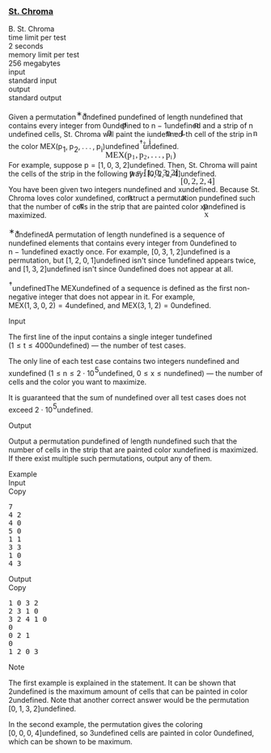 <h3><a href="https://codeforces.com/contest/2106/problem/B" target="_blank" rel="noopener noreferrer">St. Chroma</a></h3>
<div class="header"><div class="title">B. St. Chroma</div><div class="time-limit"><div class="property-title">time limit per test</div>2 seconds</div><div class="memory-limit"><div class="property-title">memory limit per test</div>256 megabytes</div><div class="input-file input-standard"><div class="property-title">input</div>standard input</div><div class="output-file output-standard"><div class="property-title">output</div>standard output</div></div><div><p>Given a permutation<span class="MathJax_Preview" style="color: inherit;"><span class="MJXp-math" id="MJXp-Span-1"><span class="MJXp-msubsup" id="MJXp-Span-2"><span class="MJXp-mi" id="MJXp-Span-3" style="margin-right: 0.05em;"></span><span class="MJXp-mrow MJXp-script" id="MJXp-Span-4" style="vertical-align: 0.5em;"><span class="MJXp-mtext" id="MJXp-Span-5">∗</span></span></span></span></span><span class="MathJax MathJax_Processed" id="MathJax-Element-1-Frame" tabindex="0" style=""><nobr><span class="math" id="MathJax-Span-1"><span style="display: inline-block; position: relative; width: 0em; height: 0px; font-size: 122%;"><span style="position: absolute;"><span class="mrow" id="MathJax-Span-2"><span class="msubsup" id="MathJax-Span-3"><span style="display: inline-block; position: relative; width: 0.413em; height: 0px;"><span style="position: absolute; clip: rect(3.809em, 1000em, 4.16em, -999.997em); top: -3.978em; left: 0em;"><span class="mi" id="MathJax-Span-4"></span><span style="display: inline-block; width: 0px; height: 3.984em;"></span></span><span style="position: absolute; top: -4.33em; left: 0em;"><span class="texatom" id="MathJax-Span-5"><span class="mrow" id="MathJax-Span-6"><span class="mtext" id="MathJax-Span-7" style="font-size: 70.7%; font-family: MathJax_Main;">∗</span></span></span><span style="display: inline-block; width: 0px; height: 3.984em;"></span></span></span></span></span></span></span></span></nobr></span>undefined <span class="MathJax_Preview" style="color: inherit;"><span class="MJXp-math" id="MJXp-Span-6"><span class="MJXp-mi MJXp-italic" id="MJXp-Span-7">p</span></span></span><span class="MathJax MathJax_Processed" id="MathJax-Element-2-Frame" tabindex="0" style=""><nobr><span class="math" id="MathJax-Span-8"><span style="display: inline-block; position: relative; width: 0em; height: 0px; font-size: 122%;"><span style="position: absolute;"><span class="mrow" id="MathJax-Span-9"><span class="mi" id="MathJax-Span-10" style="font-family: MathJax_Math-italic;">p</span></span></span></span></span></nobr></span>undefined of length <span class="MathJax_Preview" style="color: inherit;"><span class="MJXp-math" id="MJXp-Span-8"><span class="MJXp-mi MJXp-italic" id="MJXp-Span-9">n</span></span></span><span class="MathJax MathJax_Processed" id="MathJax-Element-3-Frame" tabindex="0" style=""><nobr><span class="math" id="MathJax-Span-11"><span style="display: inline-block; position: relative; width: 0em; height: 0px; font-size: 122%;"><span style="position: absolute;"><span class="mrow" id="MathJax-Span-12"><span class="mi" id="MathJax-Span-13" style="font-family: MathJax_Math-italic;">n</span></span></span></span></span></nobr></span>undefined that contains every integer from <span class="MathJax_Preview" style="color: inherit;"><span class="MJXp-math" id="MJXp-Span-10"><span class="MJXp-mn" id="MJXp-Span-11">0</span></span></span><span class="MathJax MathJax_Processed" id="MathJax-Element-4-Frame" tabindex="0" style=""><nobr><span class="math" id="MathJax-Span-14"><span style="display: inline-block; position: relative; width: 0em; height: 0px; font-size: 122%;"><span style="position: absolute;"><span class="mrow" id="MathJax-Span-15"><span class="mn" id="MathJax-Span-16" style="font-family: MathJax_Main;">0</span></span></span></span></span></nobr></span>undefined to <span class="MathJax_Preview" style="color: inherit;"><span class="MJXp-math" id="MJXp-Span-12"><span class="MJXp-mi MJXp-italic" id="MJXp-Span-13">n</span><span class="MJXp-mo" id="MJXp-Span-14" style="margin-left: 0.267em; margin-right: 0.267em;">−</span><span class="MJXp-mn" id="MJXp-Span-15">1</span></span></span><span class="MathJax MathJax_Processed" id="MathJax-Element-5-Frame" tabindex="0" style=""><nobr><span class="math" id="MathJax-Span-17"><span style="display: inline-block; position: relative; width: 0em; height: 0px; font-size: 122%;"><span style="position: absolute;"><span class="mrow" id="MathJax-Span-18"><span class="mi" id="MathJax-Span-19" style="font-family: MathJax_Math-italic;">n</span><span class="mo" id="MathJax-Span-20" style="font-family: MathJax_Main; padding-left: 0.237em;">−</span><span class="mn" id="MathJax-Span-21" style="font-family: MathJax_Main; padding-left: 0.237em;">1</span></span></span></span></span></nobr></span>undefined and a strip of <span class="MathJax_Preview" style="color: inherit;"><span class="MJXp-math" id="MJXp-Span-16"><span class="MJXp-mi MJXp-italic" id="MJXp-Span-17">n</span></span></span><span class="MathJax MathJax_Processed" id="MathJax-Element-6-Frame" tabindex="0" style=""><nobr><span class="math" id="MathJax-Span-22"><span style="display: inline-block; position: relative; width: 0em; height: 0px; font-size: 122%;"><span style="position: absolute;"><span class="mrow" id="MathJax-Span-23"><span class="mi" id="MathJax-Span-24" style="font-family: MathJax_Math-italic;">n</span></span></span></span></span></nobr></span>undefined cells, St. Chroma will paint the <span class="MathJax_Preview" style="color: inherit;"><span class="MJXp-math" id="MJXp-Span-18"><span class="MJXp-mi MJXp-italic" id="MJXp-Span-19">i</span></span></span><span class="MathJax MathJax_Processed" id="MathJax-Element-7-Frame" tabindex="0" style=""><nobr><span class="math" id="MathJax-Span-25"><span style="display: inline-block; position: relative; width: 0em; height: 0px; font-size: 122%;"><span style="position: absolute;"><span class="mrow" id="MathJax-Span-26"><span class="mi" id="MathJax-Span-27" style="font-family: MathJax_Math-italic;">i</span></span></span></span></span></nobr></span>undefined-th cell of the strip in the color <span class="MathJax_Preview" style="color: inherit;"><span class="MJXp-math" id="MJXp-Span-20"><span class="MJXp-mi" id="MJXp-Span-21">MEX</span><span class="MJXp-mo" id="MJXp-Span-22" style="margin-left: 0em; margin-right: 0em;"></span><span class="MJXp-mo" id="MJXp-Span-23" style="margin-left: 0em; margin-right: 0em;">(</span><span class="MJXp-msubsup" id="MJXp-Span-24"><span class="MJXp-mi MJXp-italic" id="MJXp-Span-25" style="margin-right: 0.05em;">p</span><span class="MJXp-mn MJXp-script" id="MJXp-Span-26" style="vertical-align: -0.4em;">1</span></span><span class="MJXp-mo" id="MJXp-Span-27" style="margin-left: 0em; margin-right: 0.222em;">,</span><span class="MJXp-msubsup" id="MJXp-Span-28"><span class="MJXp-mi MJXp-italic" id="MJXp-Span-29" style="margin-right: 0.05em;">p</span><span class="MJXp-mn MJXp-script" id="MJXp-Span-30" style="vertical-align: -0.4em;">2</span></span><span class="MJXp-mo" id="MJXp-Span-31" style="margin-left: 0em; margin-right: 0.222em;">,</span><span class="MJXp-mo" id="MJXp-Span-32" style="margin-left: 0em; margin-right: 0.222em;">.</span><span class="MJXp-mo" id="MJXp-Span-33" style="margin-left: 0em; margin-right: 0.222em;">.</span><span class="MJXp-mo" id="MJXp-Span-34" style="margin-left: 0em; margin-right: 0.222em;">.</span><span class="MJXp-mo" id="MJXp-Span-35" style="margin-left: 0em; margin-right: 0.222em;">,</span><span class="MJXp-msubsup" id="MJXp-Span-36"><span class="MJXp-mi MJXp-italic" id="MJXp-Span-37" style="margin-right: 0.05em;">p</span><span class="MJXp-mi MJXp-italic MJXp-script" id="MJXp-Span-38" style="vertical-align: -0.4em;">i</span></span><span class="MJXp-mo" id="MJXp-Span-39" style="margin-left: 0em; margin-right: 0em;">)</span></span></span><span class="MathJax MathJax_Processed" id="MathJax-Element-8-Frame" tabindex="0" style=""><nobr><span class="math" id="MathJax-Span-28"><span style="display: inline-block; position: relative; width: 0em; height: 0px; font-size: 122%;"><span style="position: absolute;"><span class="mrow" id="MathJax-Span-29"><span class="mi" id="MathJax-Span-30" style="font-family: MathJax_Main;">MEX</span><span class="mo" id="MathJax-Span-31"></span><span class="mo" id="MathJax-Span-32" style="font-family: MathJax_Main;">(</span><span class="msubsup" id="MathJax-Span-33"><span style="display: inline-block; position: relative; width: 0.94em; height: 0px;"><span style="position: absolute; clip: rect(3.34em, 1000.47em, 4.335em, -999.997em); top: -3.978em; left: 0em;"><span class="mi" id="MathJax-Span-34" style="font-family: MathJax_Math-italic;">p</span><span style="display: inline-block; width: 0px; height: 3.984em;"></span></span><span style="position: absolute; top: -3.803em; left: 0.53em;"><span class="mn" id="MathJax-Span-35" style="font-size: 70.7%; font-family: MathJax_Main;">1</span><span style="display: inline-block; width: 0px; height: 3.984em;"></span></span></span></span><span class="mo" id="MathJax-Span-36" style="font-family: MathJax_Main;">,</span><span class="msubsup" id="MathJax-Span-37" style="padding-left: 0.179em;"><span style="display: inline-block; position: relative; width: 0.94em; height: 0px;"><span style="position: absolute; clip: rect(3.34em, 1000.47em, 4.335em, -999.997em); top: -3.978em; left: 0em;"><span class="mi" id="MathJax-Span-38" style="font-family: MathJax_Math-italic;">p</span><span style="display: inline-block; width: 0px; height: 3.984em;"></span></span><span style="position: absolute; top: -3.803em; left: 0.53em;"><span class="mn" id="MathJax-Span-39" style="font-size: 70.7%; font-family: MathJax_Main;">2</span><span style="display: inline-block; width: 0px; height: 3.984em;"></span></span></span></span><span class="mo" id="MathJax-Span-40" style="font-family: MathJax_Main;">,</span><span class="mo" id="MathJax-Span-41" style="font-family: MathJax_Main; padding-left: 0.179em;">.</span><span class="mo" id="MathJax-Span-42" style="font-family: MathJax_Main; padding-left: 0.179em;">.</span><span class="mo" id="MathJax-Span-43" style="font-family: MathJax_Main; padding-left: 0.179em;">.</span><span class="mo" id="MathJax-Span-44" style="font-family: MathJax_Main; padding-left: 0.179em;">,</span><span class="msubsup" id="MathJax-Span-45" style="padding-left: 0.179em;"><span style="display: inline-block; position: relative; width: 0.823em; height: 0px;"><span style="position: absolute; clip: rect(3.34em, 1000.47em, 4.335em, -999.997em); top: -3.978em; left: 0em;"><span class="mi" id="MathJax-Span-46" style="font-family: MathJax_Math-italic;">p</span><span style="display: inline-block; width: 0px; height: 3.984em;"></span></span><span style="position: absolute; top: -3.803em; left: 0.53em;"><span class="mi" id="MathJax-Span-47" style="font-size: 70.7%; font-family: MathJax_Math-italic;">i</span><span style="display: inline-block; width: 0px; height: 3.984em;"></span></span></span></span><span class="mo" id="MathJax-Span-48" style="font-family: MathJax_Main;">)</span></span></span></span></span></nobr></span>undefined<span class="MathJax_Preview" style="color: inherit;"><span class="MJXp-math" id="MJXp-Span-40"><span class="MJXp-msubsup" id="MJXp-Span-41"><span class="MJXp-mi" id="MJXp-Span-42" style="margin-right: 0.05em;"></span><span class="MJXp-mrow MJXp-script" id="MJXp-Span-43" style="vertical-align: 0.5em;"><span class="MJXp-mtext" id="MJXp-Span-44">†</span></span></span></span></span><span class="MathJax MathJax_Processed" id="MathJax-Element-9-Frame" tabindex="0" style=""><nobr><span class="math" id="MathJax-Span-49"><span style="display: inline-block; position: relative; width: 0em; height: 0px; font-size: 122%;"><span style="position: absolute;"><span class="mrow" id="MathJax-Span-50"><span class="msubsup" id="MathJax-Span-51"><span style="display: inline-block; position: relative; width: 0.413em; height: 0px;"><span style="position: absolute; clip: rect(3.809em, 1000em, 4.16em, -999.997em); top: -3.978em; left: 0em;"><span class="mi" id="MathJax-Span-52"></span><span style="display: inline-block; width: 0px; height: 3.984em;"></span></span><span style="position: absolute; top: -4.33em; left: 0em;"><span class="texatom" id="MathJax-Span-53"><span class="mrow" id="MathJax-Span-54"><span class="mtext" id="MathJax-Span-55" style="font-size: 70.7%; font-family: MathJax_Main;">†</span></span></span><span style="display: inline-block; width: 0px; height: 3.984em;"></span></span></span></span></span></span></span></span></nobr></span>undefined.</p><p>For example, suppose <span class="MathJax_Preview" style="color: inherit;"><span class="MJXp-math" id="MJXp-Span-45"><span class="MJXp-mi MJXp-italic" id="MJXp-Span-46">p</span><span class="MJXp-mo" id="MJXp-Span-47" style="margin-left: 0.333em; margin-right: 0.333em;">=</span><span class="MJXp-mo" id="MJXp-Span-48" style="margin-left: 0em; margin-right: 0em;">[</span><span class="MJXp-mn" id="MJXp-Span-49">1</span><span class="MJXp-mo" id="MJXp-Span-50" style="margin-left: 0em; margin-right: 0.222em;">,</span><span class="MJXp-mn" id="MJXp-Span-51">0</span><span class="MJXp-mo" id="MJXp-Span-52" style="margin-left: 0em; margin-right: 0.222em;">,</span><span class="MJXp-mn" id="MJXp-Span-53">3</span><span class="MJXp-mo" id="MJXp-Span-54" style="margin-left: 0em; margin-right: 0.222em;">,</span><span class="MJXp-mn" id="MJXp-Span-55">2</span><span class="MJXp-mo" id="MJXp-Span-56" style="margin-left: 0em; margin-right: 0em;">]</span></span></span><span class="MathJax MathJax_Processed" id="MathJax-Element-10-Frame" tabindex="0" style=""><nobr><span class="math" id="MathJax-Span-56"><span style="display: inline-block; position: relative; width: 0em; height: 0px; font-size: 122%;"><span style="position: absolute;"><span class="mrow" id="MathJax-Span-57"><span class="mi" id="MathJax-Span-58" style="font-family: MathJax_Math-italic;">p</span><span class="mo" id="MathJax-Span-59" style="font-family: MathJax_Main; padding-left: 0.296em;">=</span><span class="mo" id="MathJax-Span-60" style="font-family: MathJax_Main; padding-left: 0.296em;">[</span><span class="mn" id="MathJax-Span-61" style="font-family: MathJax_Main;">1</span><span class="mo" id="MathJax-Span-62" style="font-family: MathJax_Main;">,</span><span class="mn" id="MathJax-Span-63" style="font-family: MathJax_Main; padding-left: 0.179em;">0</span><span class="mo" id="MathJax-Span-64" style="font-family: MathJax_Main;">,</span><span class="mn" id="MathJax-Span-65" style="font-family: MathJax_Main; padding-left: 0.179em;">3</span><span class="mo" id="MathJax-Span-66" style="font-family: MathJax_Main;">,</span><span class="mn" id="MathJax-Span-67" style="font-family: MathJax_Main; padding-left: 0.179em;">2</span><span class="mo" id="MathJax-Span-68" style="font-family: MathJax_Main;">]</span></span></span></span></span></nobr></span>undefined. Then, St. Chroma will paint the cells of the strip in the following way: <span class="MathJax_Preview" style="color: inherit;"><span class="MJXp-math" id="MJXp-Span-57"><span class="MJXp-mo" id="MJXp-Span-58" style="margin-left: 0em; margin-right: 0em;">[</span><span class="MJXp-mn" id="MJXp-Span-59">0</span><span class="MJXp-mo" id="MJXp-Span-60" style="margin-left: 0em; margin-right: 0.222em;">,</span><span class="MJXp-mn" id="MJXp-Span-61">2</span><span class="MJXp-mo" id="MJXp-Span-62" style="margin-left: 0em; margin-right: 0.222em;">,</span><span class="MJXp-mn" id="MJXp-Span-63">2</span><span class="MJXp-mo" id="MJXp-Span-64" style="margin-left: 0em; margin-right: 0.222em;">,</span><span class="MJXp-mn" id="MJXp-Span-65">4</span><span class="MJXp-mo" id="MJXp-Span-66" style="margin-left: 0em; margin-right: 0em;">]</span></span></span><span class="MathJax MathJax_Processed" id="MathJax-Element-11-Frame" tabindex="0" style=""><nobr><span class="math" id="MathJax-Span-69"><span style="display: inline-block; position: relative; width: 0em; height: 0px; font-size: 122%;"><span style="position: absolute;"><span class="mrow" id="MathJax-Span-70"><span class="mo" id="MathJax-Span-71" style="font-family: MathJax_Main;">[</span><span class="mn" id="MathJax-Span-72" style="font-family: MathJax_Main;">0</span><span class="mo" id="MathJax-Span-73" style="font-family: MathJax_Main;">,</span><span class="mn" id="MathJax-Span-74" style="font-family: MathJax_Main; padding-left: 0.179em;">2</span><span class="mo" id="MathJax-Span-75" style="font-family: MathJax_Main;">,</span><span class="mn" id="MathJax-Span-76" style="font-family: MathJax_Main; padding-left: 0.179em;">2</span><span class="mo" id="MathJax-Span-77" style="font-family: MathJax_Main;">,</span><span class="mn" id="MathJax-Span-78" style="font-family: MathJax_Main; padding-left: 0.179em;">4</span><span class="mo" id="MathJax-Span-79" style="font-family: MathJax_Main;">]</span></span></span></span></span></nobr></span>undefined.</p><p>You have been given two integers <span class="MathJax_Preview" style="color: inherit;"><span class="MJXp-math" id="MJXp-Span-67"><span class="MJXp-mi MJXp-italic" id="MJXp-Span-68">n</span></span></span><span class="MathJax MathJax_Processed" id="MathJax-Element-12-Frame" tabindex="0" style=""><nobr><span class="math" id="MathJax-Span-80"><span style="display: inline-block; position: relative; width: 0em; height: 0px; font-size: 122%;"><span style="position: absolute;"><span class="mrow" id="MathJax-Span-81"><span class="mi" id="MathJax-Span-82" style="font-family: MathJax_Math-italic;">n</span></span></span></span></span></nobr></span>undefined and <span class="MathJax_Preview" style="color: inherit;"><span class="MJXp-math" id="MJXp-Span-69"><span class="MJXp-mi MJXp-italic" id="MJXp-Span-70">x</span></span></span><span class="MathJax MathJax_Processed" id="MathJax-Element-13-Frame" tabindex="0" style=""><nobr><span class="math" id="MathJax-Span-83"><span style="display: inline-block; position: relative; width: 0em; height: 0px; font-size: 122%;"><span style="position: absolute;"><span class="mrow" id="MathJax-Span-84"><span class="mi" id="MathJax-Span-85" style="font-family: MathJax_Math-italic;">x</span></span></span></span></span></nobr></span>undefined. Because St. Chroma loves color <span class="MathJax_Preview" style="color: inherit;"><span class="MJXp-math" id="MJXp-Span-71"><span class="MJXp-mi MJXp-italic" id="MJXp-Span-72">x</span></span></span><span class="MathJax MathJax_Processed" id="MathJax-Element-14-Frame" tabindex="0" style=""><nobr><span class="math" id="MathJax-Span-86"><span style="display: inline-block; position: relative; width: 0em; height: 0px; font-size: 122%;"><span style="position: absolute;"><span class="mrow" id="MathJax-Span-87"><span class="mi" id="MathJax-Span-88" style="font-family: MathJax_Math-italic;">x</span></span></span></span></span></nobr></span>undefined, construct a permutation <span class="MathJax_Preview" style="color: inherit;"><span class="MJXp-math" id="MJXp-Span-73"><span class="MJXp-mi MJXp-italic" id="MJXp-Span-74">p</span></span></span><span class="MathJax MathJax_Processed" id="MathJax-Element-15-Frame" tabindex="0" style=""><nobr><span class="math" id="MathJax-Span-89"><span style="display: inline-block; position: relative; width: 0em; height: 0px; font-size: 122%;"><span style="position: absolute;"><span class="mrow" id="MathJax-Span-90"><span class="mi" id="MathJax-Span-91" style="font-family: MathJax_Math-italic;">p</span></span></span></span></span></nobr></span>undefined such that the number of cells in the strip that are painted color <span class="MathJax_Preview" style="color: inherit;"><span class="MJXp-math" id="MJXp-Span-75"><span class="MJXp-mi MJXp-italic" id="MJXp-Span-76">x</span></span></span><span class="MathJax MathJax_Processed" id="MathJax-Element-16-Frame" tabindex="0" style=""><nobr><span class="math" id="MathJax-Span-92"><span style="display: inline-block; position: relative; width: 0em; height: 0px; font-size: 122%;"><span style="position: absolute;"><span class="mrow" id="MathJax-Span-93"><span class="mi" id="MathJax-Span-94" style="font-family: MathJax_Math-italic;">x</span></span></span></span></span></nobr></span>undefined is <span class="tex-font-style-bf">maximized</span>.</p><div class="statement-footnote"><p><span class="MathJax_Preview" style="color: inherit;"><span class="MJXp-math" id="MJXp-Span-77"><span class="MJXp-msubsup" id="MJXp-Span-78"><span class="MJXp-mi" id="MJXp-Span-79" style="margin-right: 0.05em;"></span><span class="MJXp-mrow MJXp-script" id="MJXp-Span-80" style="vertical-align: 0.5em;"><span class="MJXp-mtext" id="MJXp-Span-81">∗</span></span></span></span></span><span class="MathJax MathJax_Processed" id="MathJax-Element-17-Frame" tabindex="0" style=""><nobr><span class="math" id="MathJax-Span-95"><span style="display: inline-block; position: relative; width: 0em; height: 0px; font-size: 122%;"><span style="position: absolute;"><span class="mrow" id="MathJax-Span-96"><span class="msubsup" id="MathJax-Span-97"><span style="display: inline-block; position: relative; width: 0.417em; height: 0px;"><span style="position: absolute; clip: rect(3.792em, 1000em, 4.205em, -999.997em); top: -3.992em; left: 0em;"><span class="mi" id="MathJax-Span-98"></span><span style="display: inline-block; width: 0px; height: 3.998em;"></span></span><span style="position: absolute; top: -4.336em; left: 0em;"><span class="texatom" id="MathJax-Span-99"><span class="mrow" id="MathJax-Span-100"><span class="mtext" id="MathJax-Span-101" style="font-size: 70.7%; font-family: MathJax_Main;">∗</span></span></span><span style="display: inline-block; width: 0px; height: 3.998em;"></span></span></span></span></span></span></span></span></nobr></span>undefinedA permutation of length <span class="MathJax_Preview" style="color: inherit;"><span class="MJXp-math" id="MJXp-Span-82"><span class="MJXp-mi MJXp-italic" id="MJXp-Span-83">n</span></span></span><span class="MathJax MathJax_Processing" id="MathJax-Element-18-Frame" tabindex="0"></span>undefined is a sequence of <span class="MathJax_Preview" style="color: inherit;"><span class="MJXp-math" id="MJXp-Span-84"><span class="MJXp-mi MJXp-italic" id="MJXp-Span-85">n</span></span></span><span class="MathJax MathJax_Processing" id="MathJax-Element-19-Frame" tabindex="0"></span>undefined elements that contains every integer from <span class="MathJax_Preview" style="color: inherit;"><span class="MJXp-math" id="MJXp-Span-86"><span class="MJXp-mn" id="MJXp-Span-87">0</span></span></span><span class="MathJax MathJax_Processing" id="MathJax-Element-20-Frame" tabindex="0"></span>undefined to <span class="MathJax_Preview" style="color: inherit;"><span class="MJXp-math" id="MJXp-Span-88"><span class="MJXp-mi MJXp-italic" id="MJXp-Span-89">n</span><span class="MJXp-mo" id="MJXp-Span-90" style="margin-left: 0.267em; margin-right: 0.267em;">−</span><span class="MJXp-mn" id="MJXp-Span-91">1</span></span></span><span class="MathJax MathJax_Processing" id="MathJax-Element-21-Frame" tabindex="0"></span>undefined exactly once. For example, <span class="MathJax_Preview" style="color: inherit;"><span class="MJXp-math" id="MJXp-Span-92"><span class="MJXp-mo" id="MJXp-Span-93" style="margin-left: 0em; margin-right: 0em;">[</span><span class="MJXp-mn" id="MJXp-Span-94">0</span><span class="MJXp-mo" id="MJXp-Span-95" style="margin-left: 0em; margin-right: 0.222em;">,</span><span class="MJXp-mn" id="MJXp-Span-96">3</span><span class="MJXp-mo" id="MJXp-Span-97" style="margin-left: 0em; margin-right: 0.222em;">,</span><span class="MJXp-mn" id="MJXp-Span-98">1</span><span class="MJXp-mo" id="MJXp-Span-99" style="margin-left: 0em; margin-right: 0.222em;">,</span><span class="MJXp-mn" id="MJXp-Span-100">2</span><span class="MJXp-mo" id="MJXp-Span-101" style="margin-left: 0em; margin-right: 0em;">]</span></span></span><span class="MathJax MathJax_Processing" id="MathJax-Element-22-Frame" tabindex="0"></span>undefined is a permutation, but <span class="MathJax_Preview" style="color: inherit;"><span class="MJXp-math" id="MJXp-Span-102"><span class="MJXp-mo" id="MJXp-Span-103" style="margin-left: 0em; margin-right: 0em;">[</span><span class="MJXp-mn" id="MJXp-Span-104">1</span><span class="MJXp-mo" id="MJXp-Span-105" style="margin-left: 0em; margin-right: 0.222em;">,</span><span class="MJXp-mn" id="MJXp-Span-106">2</span><span class="MJXp-mo" id="MJXp-Span-107" style="margin-left: 0em; margin-right: 0.222em;">,</span><span class="MJXp-mn" id="MJXp-Span-108">0</span><span class="MJXp-mo" id="MJXp-Span-109" style="margin-left: 0em; margin-right: 0.222em;">,</span><span class="MJXp-mn" id="MJXp-Span-110">1</span><span class="MJXp-mo" id="MJXp-Span-111" style="margin-left: 0em; margin-right: 0em;">]</span></span></span><span class="MathJax MathJax_Processing" id="MathJax-Element-23-Frame" tabindex="0"></span>undefined isn't since <span class="MathJax_Preview" style="color: inherit;"><span class="MJXp-math" id="MJXp-Span-112"><span class="MJXp-mn" id="MJXp-Span-113">1</span></span></span><span class="MathJax MathJax_Processing" id="MathJax-Element-24-Frame" tabindex="0"></span>undefined appears twice, and <span class="MathJax_Preview" style="color: inherit;"><span class="MJXp-math" id="MJXp-Span-114"><span class="MJXp-mo" id="MJXp-Span-115" style="margin-left: 0em; margin-right: 0em;">[</span><span class="MJXp-mn" id="MJXp-Span-116">1</span><span class="MJXp-mo" id="MJXp-Span-117" style="margin-left: 0em; margin-right: 0.222em;">,</span><span class="MJXp-mn" id="MJXp-Span-118">3</span><span class="MJXp-mo" id="MJXp-Span-119" style="margin-left: 0em; margin-right: 0.222em;">,</span><span class="MJXp-mn" id="MJXp-Span-120">2</span><span class="MJXp-mo" id="MJXp-Span-121" style="margin-left: 0em; margin-right: 0em;">]</span></span></span><span class="MathJax MathJax_Processing" id="MathJax-Element-25-Frame" tabindex="0"></span>undefined isn't since <span class="MathJax_Preview" style="color: inherit;"><span class="MJXp-math" id="MJXp-Span-122"><span class="MJXp-mn" id="MJXp-Span-123">0</span></span></span><span class="MathJax MathJax_Processing" id="MathJax-Element-26-Frame" tabindex="0"></span>undefined does not appear at all.</p><p><span class="MathJax_Preview" style="color: inherit;"><span class="MJXp-math" id="MJXp-Span-124"><span class="MJXp-msubsup" id="MJXp-Span-125"><span class="MJXp-mi" id="MJXp-Span-126" style="margin-right: 0.05em;"></span><span class="MJXp-mrow MJXp-script" id="MJXp-Span-127" style="vertical-align: 0.5em;"><span class="MJXp-mtext" id="MJXp-Span-128">†</span></span></span></span></span><span class="MathJax MathJax_Processing" id="MathJax-Element-27-Frame" tabindex="0"></span>undefinedThe <span class="MathJax_Preview" style="color: inherit;"><span class="MJXp-math" id="MJXp-Span-129"><span class="MJXp-mi" id="MJXp-Span-130">MEX</span></span></span><span class="MathJax MathJax_Processing" id="MathJax-Element-28-Frame" tabindex="0"></span>undefined of a sequence is defined as the first non-negative integer that does not appear in it. For example, <span class="MathJax_Preview" style="color: inherit;"><span class="MJXp-math" id="MJXp-Span-131"><span class="MJXp-mi" id="MJXp-Span-132">MEX</span><span class="MJXp-mo" id="MJXp-Span-133" style="margin-left: 0em; margin-right: 0em;"></span><span class="MJXp-mo" id="MJXp-Span-134" style="margin-left: 0em; margin-right: 0em;">(</span><span class="MJXp-mn" id="MJXp-Span-135">1</span><span class="MJXp-mo" id="MJXp-Span-136" style="margin-left: 0em; margin-right: 0.222em;">,</span><span class="MJXp-mn" id="MJXp-Span-137">3</span><span class="MJXp-mo" id="MJXp-Span-138" style="margin-left: 0em; margin-right: 0.222em;">,</span><span class="MJXp-mn" id="MJXp-Span-139">0</span><span class="MJXp-mo" id="MJXp-Span-140" style="margin-left: 0em; margin-right: 0.222em;">,</span><span class="MJXp-mn" id="MJXp-Span-141">2</span><span class="MJXp-mo" id="MJXp-Span-142" style="margin-left: 0em; margin-right: 0em;">)</span><span class="MJXp-mo" id="MJXp-Span-143" style="margin-left: 0.333em; margin-right: 0.333em;">=</span><span class="MJXp-mn" id="MJXp-Span-144">4</span></span></span><span class="MathJax MathJax_Processing" id="MathJax-Element-29-Frame" tabindex="0"></span>undefined, and <span class="MathJax_Preview" style="color: inherit;"><span class="MJXp-math" id="MJXp-Span-145"><span class="MJXp-mi" id="MJXp-Span-146">MEX</span><span class="MJXp-mo" id="MJXp-Span-147" style="margin-left: 0em; margin-right: 0em;"></span><span class="MJXp-mo" id="MJXp-Span-148" style="margin-left: 0em; margin-right: 0em;">(</span><span class="MJXp-mn" id="MJXp-Span-149">3</span><span class="MJXp-mo" id="MJXp-Span-150" style="margin-left: 0em; margin-right: 0.222em;">,</span><span class="MJXp-mn" id="MJXp-Span-151">1</span><span class="MJXp-mo" id="MJXp-Span-152" style="margin-left: 0em; margin-right: 0.222em;">,</span><span class="MJXp-mn" id="MJXp-Span-153">2</span><span class="MJXp-mo" id="MJXp-Span-154" style="margin-left: 0em; margin-right: 0em;">)</span><span class="MJXp-mo" id="MJXp-Span-155" style="margin-left: 0.333em; margin-right: 0.333em;">=</span><span class="MJXp-mn" id="MJXp-Span-156">0</span></span></span><span class="MathJax MathJax_Processing" id="MathJax-Element-30-Frame" tabindex="0"></span>undefined.</p></div></div><div class="input-specification"><div class="section-title">Input</div><p>The first line of the input contains a single integer <span class="MathJax_Preview" style="color: inherit;"><span class="MJXp-math" id="MJXp-Span-157"><span class="MJXp-mi MJXp-italic" id="MJXp-Span-158">t</span></span></span><span class="MathJax MathJax_Processing" id="MathJax-Element-31-Frame" tabindex="0"></span>undefined (<span class="MathJax_Preview" style="color: inherit;"><span class="MJXp-math" id="MJXp-Span-159"><span class="MJXp-mn" id="MJXp-Span-160">1</span><span class="MJXp-mo" id="MJXp-Span-161" style="margin-left: 0.333em; margin-right: 0.333em;">≤</span><span class="MJXp-mi MJXp-italic" id="MJXp-Span-162">t</span><span class="MJXp-mo" id="MJXp-Span-163" style="margin-left: 0.333em; margin-right: 0.333em;">≤</span><span class="MJXp-mn" id="MJXp-Span-164">4000</span></span></span><span class="MathJax MathJax_Processing" id="MathJax-Element-32-Frame" tabindex="0"></span>undefined)&nbsp;— the number of test cases.</p><p>The only line of each test case contains two integers <span class="MathJax_Preview" style="color: inherit;"><span class="MJXp-math" id="MJXp-Span-165"><span class="MJXp-mi MJXp-italic" id="MJXp-Span-166">n</span></span></span><span class="MathJax MathJax_Processing" id="MathJax-Element-33-Frame" tabindex="0"></span>undefined and <span class="MathJax_Preview" style="color: inherit;"><span class="MJXp-math" id="MJXp-Span-167"><span class="MJXp-mi MJXp-italic" id="MJXp-Span-168">x</span></span></span><span class="MathJax MathJax_Processing" id="MathJax-Element-34-Frame" tabindex="0"></span>undefined (<span class="MathJax_Preview" style="color: inherit;"><span class="MJXp-math" id="MJXp-Span-169"><span class="MJXp-mn" id="MJXp-Span-170">1</span><span class="MJXp-mo" id="MJXp-Span-171" style="margin-left: 0.333em; margin-right: 0.333em;">≤</span><span class="MJXp-mi MJXp-italic" id="MJXp-Span-172">n</span><span class="MJXp-mo" id="MJXp-Span-173" style="margin-left: 0.333em; margin-right: 0.333em;">≤</span><span class="MJXp-mn" id="MJXp-Span-174">2</span><span class="MJXp-mo" id="MJXp-Span-175" style="margin-left: 0.267em; margin-right: 0.267em;">⋅</span><span class="MJXp-msubsup" id="MJXp-Span-176"><span class="MJXp-mn" id="MJXp-Span-177" style="margin-right: 0.05em;">10</span><span class="MJXp-mn MJXp-script" id="MJXp-Span-178" style="vertical-align: 0.5em;">5</span></span></span></span><span class="MathJax MathJax_Processing" id="MathJax-Element-35-Frame" tabindex="0"></span>undefined, <span class="MathJax_Preview" style="color: inherit;"><span class="MJXp-math" id="MJXp-Span-179"><span class="MJXp-mn" id="MJXp-Span-180">0</span><span class="MJXp-mo" id="MJXp-Span-181" style="margin-left: 0.333em; margin-right: 0.333em;">≤</span><span class="MJXp-mi MJXp-italic" id="MJXp-Span-182">x</span><span class="MJXp-mo" id="MJXp-Span-183" style="margin-left: 0.333em; margin-right: 0.333em;">≤</span><span class="MJXp-mi MJXp-italic" id="MJXp-Span-184">n</span></span></span><span class="MathJax MathJax_Processing" id="MathJax-Element-36-Frame" tabindex="0"></span>undefined)&nbsp;— the number of cells and the color you want to maximize.</p><p>It is guaranteed that the sum of <span class="MathJax_Preview" style="color: inherit;"><span class="MJXp-math" id="MJXp-Span-185"><span class="MJXp-mi MJXp-italic" id="MJXp-Span-186">n</span></span></span><span class="MathJax MathJax_Processing" id="MathJax-Element-37-Frame" tabindex="0"></span>undefined over all test cases does not exceed <span class="MathJax_Preview" style="color: inherit;"><span class="MJXp-math" id="MJXp-Span-187"><span class="MJXp-mn" id="MJXp-Span-188">2</span><span class="MJXp-mo" id="MJXp-Span-189" style="margin-left: 0.267em; margin-right: 0.267em;">⋅</span><span class="MJXp-msubsup" id="MJXp-Span-190"><span class="MJXp-mn" id="MJXp-Span-191" style="margin-right: 0.05em;">10</span><span class="MJXp-mn MJXp-script" id="MJXp-Span-192" style="vertical-align: 0.5em;">5</span></span></span></span><span class="MathJax MathJax_Processing" id="MathJax-Element-38-Frame" tabindex="0"></span>undefined.</p></div><div class="output-specification"><div class="section-title">Output</div><p>Output a permutation <span class="MathJax_Preview" style="color: inherit;"><span class="MJXp-math" id="MJXp-Span-193"><span class="MJXp-mi MJXp-italic" id="MJXp-Span-194">p</span></span></span><span class="MathJax MathJax_Processing" id="MathJax-Element-39-Frame" tabindex="0"></span>undefined of length <span class="MathJax_Preview" style="color: inherit;"><span class="MJXp-math" id="MJXp-Span-195"><span class="MJXp-mi MJXp-italic" id="MJXp-Span-196">n</span></span></span><span class="MathJax MathJax_Processing" id="MathJax-Element-40-Frame" tabindex="0"></span>undefined such that the number of cells in the strip that are painted color <span class="MathJax_Preview" style="color: inherit;"><span class="MJXp-math" id="MJXp-Span-197"><span class="MJXp-mi MJXp-italic" id="MJXp-Span-198">x</span></span></span><span class="MathJax MathJax_Processing" id="MathJax-Element-41-Frame" tabindex="0"></span>undefined is <span class="tex-font-style-bf">maximized</span>. If there exist multiple such permutations, output any of them.</p></div><div class="sample-tests"><div class="section-title">Example</div><div class="sample-test"><div class="input"><div class="title">Input<div title="Copy" data-clipboard-target="#id0003175563606137166" id="id0024860092988182791" class="input-output-copier">Copy</div></div><pre id="id0003175563606137166"><div class="test-example-line test-example-line-even test-example-line-0">7</div><div class="test-example-line test-example-line-odd test-example-line-1">4 2</div><div class="test-example-line test-example-line-even test-example-line-2">4 0</div><div class="test-example-line test-example-line-odd test-example-line-3">5 0</div><div class="test-example-line test-example-line-even test-example-line-4">1 1</div><div class="test-example-line test-example-line-odd test-example-line-5">3 3</div><div class="test-example-line test-example-line-even test-example-line-6">1 0</div><div class="test-example-line test-example-line-odd test-example-line-7">4 3</div></pre></div><div class="output"><div class="title">Output<div title="Copy" data-clipboard-target="#id000341465767571939" id="id005963710172550649" class="input-output-copier">Copy</div></div><pre id="id000341465767571939">1 0 3 2
2 3 1 0
3 2 4 1 0
0
0 2 1
0
1 2 0 3</pre></div></div></div><div class="note"><div class="section-title">Note</div><p>The first example is explained in the statement. It can be shown that <span class="MathJax_Preview" style="color: inherit;"><span class="MJXp-math" id="MJXp-Span-199"><span class="MJXp-mn" id="MJXp-Span-200">2</span></span></span><span class="MathJax MathJax_Processing" id="MathJax-Element-42-Frame" tabindex="0"></span>undefined is the maximum amount of cells that can be painted in color <span class="MathJax_Preview" style="color: inherit;"><span class="MJXp-math" id="MJXp-Span-201"><span class="MJXp-mn" id="MJXp-Span-202">2</span></span></span><span class="MathJax MathJax_Processing" id="MathJax-Element-43-Frame" tabindex="0"></span>undefined. Note that another correct answer would be the permutation <span class="MathJax_Preview" style="color: inherit;"><span class="MJXp-math" id="MJXp-Span-203"><span class="MJXp-mo" id="MJXp-Span-204" style="margin-left: 0em; margin-right: 0em;">[</span><span class="MJXp-mn" id="MJXp-Span-205">0</span><span class="MJXp-mo" id="MJXp-Span-206" style="margin-left: 0em; margin-right: 0.222em;">,</span><span class="MJXp-mn" id="MJXp-Span-207">1</span><span class="MJXp-mo" id="MJXp-Span-208" style="margin-left: 0em; margin-right: 0.222em;">,</span><span class="MJXp-mn" id="MJXp-Span-209">3</span><span class="MJXp-mo" id="MJXp-Span-210" style="margin-left: 0em; margin-right: 0.222em;">,</span><span class="MJXp-mn" id="MJXp-Span-211">2</span><span class="MJXp-mo" id="MJXp-Span-212" style="margin-left: 0em; margin-right: 0em;">]</span></span></span><span class="MathJax MathJax_Processing" id="MathJax-Element-44-Frame" tabindex="0"></span>undefined.</p><p>In the second example, the permutation gives the coloring <span class="MathJax_Preview" style="color: inherit;"><span class="MJXp-math" id="MJXp-Span-213"><span class="MJXp-mo" id="MJXp-Span-214" style="margin-left: 0em; margin-right: 0em;">[</span><span class="MJXp-mn" id="MJXp-Span-215">0</span><span class="MJXp-mo" id="MJXp-Span-216" style="margin-left: 0em; margin-right: 0.222em;">,</span><span class="MJXp-mn" id="MJXp-Span-217">0</span><span class="MJXp-mo" id="MJXp-Span-218" style="margin-left: 0em; margin-right: 0.222em;">,</span><span class="MJXp-mn" id="MJXp-Span-219">0</span><span class="MJXp-mo" id="MJXp-Span-220" style="margin-left: 0em; margin-right: 0.222em;">,</span><span class="MJXp-mn" id="MJXp-Span-221">4</span><span class="MJXp-mo" id="MJXp-Span-222" style="margin-left: 0em; margin-right: 0em;">]</span></span></span><span class="MathJax MathJax_Processing" id="MathJax-Element-45-Frame" tabindex="0"></span>undefined, so <span class="MathJax_Preview" style="color: inherit;"><span class="MJXp-math" id="MJXp-Span-223"><span class="MJXp-mn" id="MJXp-Span-224">3</span></span></span><span class="MathJax MathJax_Processing" id="MathJax-Element-46-Frame" tabindex="0"></span>undefined cells are painted in color <span class="MathJax_Preview" style="color: inherit;"><span class="MJXp-math" id="MJXp-Span-225"><span class="MJXp-mn" id="MJXp-Span-226">0</span></span></span><span class="MathJax MathJax_Processing" id="MathJax-Element-47-Frame" tabindex="0"></span>undefined, which can be shown to be maximum.</p></div>